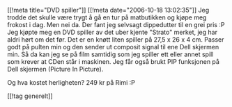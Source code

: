 [[!meta  title="DVD spiller"]]
[[!meta  date="2006-10-18 13:02:35"]]
Jeg trodde det skulle være trygt å gå en tur på matbutikken og kjøpe meg frokost i dag. Men nei da. Der fant jeg selvsagt dippedutter til en grei pris :P Jeg kjøpte meg en DVD spiller av det uber kjente "Strato" merket, jeg har aldri hørt om det før. Det er en knøtt liten spiller på 27,5 x 26 x 4 cm. Passer godt på pulten min og den sender ut composit signal til ene Dell skjermen min. Så da kan jeg se på film samtidig som jeg spiller ett eller annet spill som krever at CDen står i maskinen. Jeg får også brukt PIP funksjonen på Dell skjermen (Picture In Picture).

Og hva kostet herligheten? 249 kr på Rimi :P

[[!tag  generelt]]